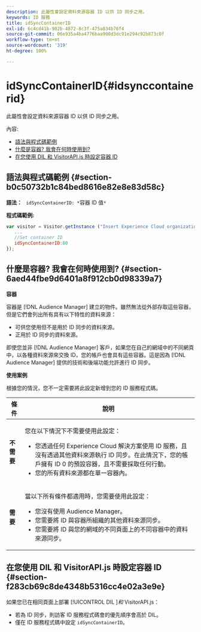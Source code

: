 ```yaml
---
description: 此屬性會設定資料來源容器 ID 以供 ID 同步之用。
keywords: ID 服務
title: idSyncContainerID
exl-id: 6c4cd41b-902b-4872-8c3f-475a834b76f4
source-git-commit: 06e935a4ba4776baa900d3dc91e294c92b873c0f
workflow-type: tm+mt
source-wordcount: '319'
ht-degree: 100%

---
```


# idSyncContainerID{#idsynccontainerid}

此屬性會設定資料來源容器 ID 以供 ID 同步之用。

內容:

<ul class="simplelist"> 
 <li> <a href="../../library/function-vars/idsyncontainerid.md#section-b0c50732b1c84bed8616e82e8e83d58c" format="dita" scope="local"> 語法與程式碼範例 </a> </li> 
 <li> <a href="../../library/function-vars/idsyncontainerid.md#section-6aed44fbe9d6401a8f912cb0d98339a7" format="dita" scope="local"> 什麼是容器? 我會在何時使用到? </a> </li> 
 <li> <a href="../../library/function-vars/idsyncontainerid.md#section-f283cb69c8de4348b5316cc4e02a3e9e" format="dita" scope="local"> 在您使用 DIL 和 VisitorAPI.js 時設定容器 ID </a> </li> 
</ul>

## 語法與程式碼範例 {#section-b0c50732b1c84bed8616e82e8e83d58c}

**語法：** ` idSyncContainerID: *`容器 ID 值`*`

**程式碼範例:**

```js
var visitor = Visitor.getInstance ("Insert Experience Cloud organization ID here",{ 
   ... 
   //Set container ID 
   idSyncContainerID:80 
});
```

## 什麼是容器? 我會在何時使用到?     {#section-6aed44fbe9d6401a8f912cb0d98339a7}

**容器**

容器是 [!DNL Audience Manager] 建立的物件。雖然無法從外部存取這些容器，但是它們會列出所有具有以下特性的資料來源：

* 可供您使用但不是用於 ID 同步的資料來源。
* 正用於 ID 同步的資料來源。

即使您並非 [!DNL Audience Manager] 客戶，如果您在自己的網域中的不同網頁中，以各種資料來源來交換 ID，您的帳戶也會具有這些容器。這是因為 [!DNL Audience Manager] 提供的技術和後端功能允許進行 ID 同步。

**使用案例**

根據您的情況，您不一定需要將此設定新增到您的 ID 服務程式碼。

<table id="table_48621F343C7F4760A75F6BCC2DB2DA20"> 
 <thead> 
  <tr> 
   <th colname="col1" class="entry"> 條件 </th> 
   <th colname="col2" class="entry"> 說明 </th> 
  </tr> 
 </thead>
 <tbody> 
  <tr> 
   <td colname="col1"> <p> <b>不需要</b> </p> </td> 
   <td colname="col2"> <p>您在以下情況下不需要使用此設定： </p> <p> 
     <ul id="ul_4D6F794CD65C43D0BEFBA6F5DE420C2E"> 
      <li id="li_0F048A6AC7BE4450AFA1B20B1AC25808">您透過任何 <span class="keyword">Experience Cloud</span> 解決方案使用 ID 服務，且沒有透過其他資料來源執行 ID 同步。在此情況下，您的帳戶擁有 ID 0 的預設容器，且不需要採取任何行動。 </li> 
      <li id="li_5657D64D9406407D9B4DB7D8BE4F8EE4">您的所有資料來源都在單一容器內。 </li> 
     </ul> </p> </td> 
  </tr> 
  <tr> 
   <td colname="col1"> <p> <b>需要</b> </p> </td> 
   <td colname="col2"> <p>當以下所有條件都適用時，您需要使用此設定： </p> <p> 
     <ul id="ul_9AFD14FC5A2745F7BD7BE7B64545DA62"> 
      <li id="li_04F0EFBBD71B43608CAAA7E7409D33FE">您沒有使用 <span class="keyword">Audience Manager</span>。 </li> 
      <li id="li_4BFA6DC76CE9455EBBC337FD2FE820BF">您需要將 ID 與容器所組織的其他資料來源同步。 </li> 
      <li id="li_731DA5D1CBF244F8BEBE57C0E2EBA713">您需要將 ID 與您的網域的不同頁面上的不同容器中的資料來源同步。 </li> 
     </ul> </p> </td> 
  </tr> 
 </tbody> 
</table>

## 在您使用 DIL 和 VisitorAPI.js 時設定容器 ID {#section-f283cb69c8de4348b5316cc4e02a3e9e}

如果您已在相同頁面上部署 [!UICONTROL DIL ]*和* VisitorAPI.js：

* 若為 ID 同步，則訪客 ID 服務程式碼會的優先順序會高於 DIL。
* 僅在 ID 服務程式碼中設定 `idSyncContainerID`。
